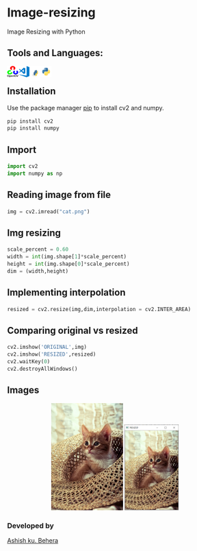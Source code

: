 # Image-resizing
Image Resizing with Python

## Tools and Languages:
<img align="left" alt="OpenCV" width="26px" src="opencv.png" >
<img align="left" alt="VS Code" width="26px" src="visual-studio-code.png" >
<img align="left" alt="pip" width="26px" height="34px" src="pip.png" >
<img align="left" alt="Python" width="26px" src="python.png" >
<br>

## Installation
Use the package manager [pip](https://pip.pypa.io/en/stable/) to install cv2 and numpy.


```bash
pip install cv2
pip install numpy
```

## Import

```python
import cv2
import numpy as np
```

## Reading image from file

```python
img = cv2.imread("cat.png")
```


## Img resizing

```python
scale_percent = 0.60
width = int(img.shape[1]*scale_percent)
height = int(img.shape[0]*scale_percent)
dim = (width,height)
```

## Implementing interpolation 
```python
resized = cv2.resize(img,dim,interpolation = cv2.INTER_AREA)
```

## Comparing original vs resized

```python
cv2.imshow('ORIGINAL',img)
cv2.imshow('RESIZED',resized)
cv2.waitKey(0)
cv2.destroyAllWindows()
```

## Images
<p align="center">
	<img src="cat.png" alt="Logo", height=250px,width=350px>
	<img src="resized.PNG" alt="Resized", height=200px,width=300px>
</p>

### Developed by
 [Ashish ku. Behera](https://github.com/ashish-max "Github Id")
